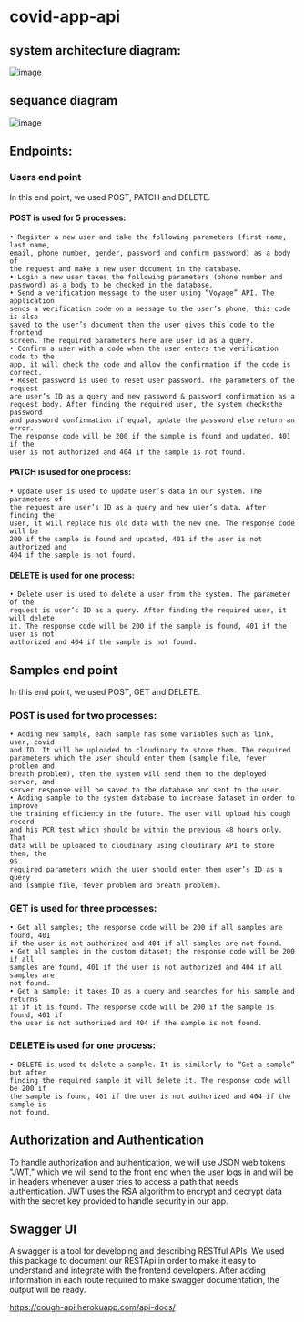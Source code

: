 # covid-app-api
## system architecture diagram:
![image](https://user-images.githubusercontent.com/47724276/174472337-b74bc05d-8c69-41c6-a511-c6c1429f30c4.png)

## sequance diagram

![image](https://user-images.githubusercontent.com/47724276/174472370-436275d7-9889-480c-b09f-01d34e02c441.png)

## Endpoints:
### Users end point
In this end point, we used POST, PATCH and DELETE.
   #### POST is used for 5 processes:
    • Register a new user and take the following parameters (first name, last name,
    email, phone number, gender, password and confirm password) as a body of
    the request and make a new user document in the database.
    • Login a new user takes the following parameters (phone number and
    password) as a body to be checked in the database.
    • Send a verification message to the user using “Voyage” API. The application
    sends a verification code on a message to the user’s phone, this code is also
    saved to the user’s document then the user gives this code to the frontend
    screen. The required parameters here are user id as a query.
    • Confirm a user with a code when the user enters the verification code to the
    app, it will check the code and allow the confirmation if the code is correct.
    • Reset password is used to reset user password. The parameters of the request
    are user’s ID as a query and new password & password confirmation as a
    request body. After finding the required user, the system checksthe password
    and password confirmation if equal, update the password else return an error.
    The response code will be 200 if the sample is found and updated, 401 if the
    user is not authorized and 404 if the sample is not found.
  #### PATCH is used for one process:
    • Update user is used to update user’s data in our system. The parameters of
    the request are user’s ID as a query and new user’s data. After finding the
    user, it will replace his old data with the new one. The response code will be
    200 if the sample is found and updated, 401 if the user is not authorized and
    404 if the sample is not found.
  #### DELETE is used for one process:
    • Delete user is used to delete a user from the system. The parameter of the
    request is user’s ID as a query. After finding the required user, it will delete
    it. The response code will be 200 if the sample is found, 401 if the user is not
    authorized and 404 if the sample is not found.
  ## Samples end point
  In this end point, we used POST, GET and DELETE.
  ### POST is used for two processes:
    • Adding new sample, each sample has some variables such as link, user, covid
    and ID. It will be uploaded to cloudinary to store them. The required
    parameters which the user should enter them (sample file, fever problem and
    breath problem), then the system will send them to the deployed server, and
    server response will be saved to the database and sent to the user.
    • Adding sample to the system database to increase dataset in order to improve
    the training efficiency in the future. The user will upload his cough record
    and his PCR test which should be within the previous 48 hours only. That
    data will be uploaded to cloudinary using cloudinary API to store them, the
    95
    required parameters which the user should enter them user’s ID as a query
    and (sample file, fever problem and breath problem).
  ### GET is used for three processes:
    • Get all samples; the response code will be 200 if all samples are found, 401
    if the user is not authorized and 404 if all samples are not found.
    • Get all samples in the custom dataset; the response code will be 200 if all
    samples are found, 401 if the user is not authorized and 404 if all samples are
    not found.
    • Get a sample; it takes ID as a query and searches for his sample and returns
    it if it is found. The response code will be 200 if the sample is found, 401 if
    the user is not authorized and 404 if the sample is not found.
  ### DELETE is used for one process:
    • DELETE is used to delete a sample. It is similarly to “Get a sample” but after
    finding the required sample it will delete it. The response code will be 200 if
    the sample is found, 401 if the user is not authorized and 404 if the sample is
    not found.
## Authorization and Authentication
  To handle authorization and authentication, we will use JSON web tokens
  "JWT," which we will send to the front end when the user logs in and will be in headers
  whenever a user tries to access a path that needs authentication. JWT uses the RSA
  algorithm to encrypt and decrypt data with the secret key provided to handle security
  in our app.
## Swagger UI
  A swagger is a tool for developing and describing RESTful APIs. We used this
  package to document our RESTApi in order to make it easy to understand and integrate
  with the frontend developers. After adding information in each route required to make
  swagger documentation, the output will be ready.
  
  https://cough-api.herokuapp.com/api-docs/

